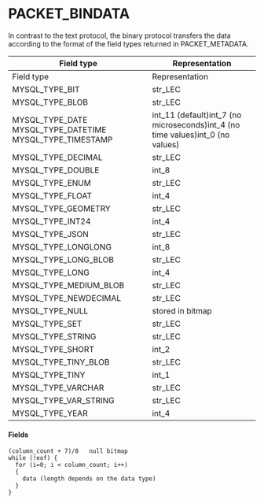 
# PACKET_BINDATA

In contrast to the text protocol, the binary protocol transfers the data according to the format of the field types returned in PACKET_METADATA.



| Field type | Representation |
| --- | --- |
| Field type | Representation |
| MYSQL_TYPE_BIT | str_LEC |
| MYSQL_TYPE_BLOB | str_LEC |
| MYSQL_TYPE_DATE MYSQL_TYPE_DATETIME MYSQL_TYPE_TIMESTAMP | int_11 (default)int_7 (no microseconds)int_4 (no time values)int_0 (no values) |
| MYSQL_TYPE_DECIMAL | str_LEC |
| MYSQL_TYPE_DOUBLE | int_8 |
| MYSQL_TYPE_ENUM | str_LEC |
| MYSQL_TYPE_FLOAT | int_4 |
| MYSQL_TYPE_GEOMETRY | str_LEC |
| MYSQL_TYPE_INT24 | int_4 |
| MYSQL_TYPE_JSON | str_LEC |
| MYSQL_TYPE_LONGLONG | int_8 |
| MYSQL_TYPE_LONG_BLOB | str_LEC |
| MYSQL_TYPE_LONG | int_4 |
| MYSQL_TYPE_MEDIUM_BLOB | str_LEC |
| MYSQL_TYPE_NEWDECIMAL | str_LEC |
| MYSQL_TYPE_NULL | stored in bitmap |
| MYSQL_TYPE_SET | str_LEC |
| MYSQL_TYPE_STRING | str_LEC |
| MYSQL_TYPE_SHORT | int_2 |
| MYSQL_TYPE_TINY_BLOB | str_LEC |
| MYSQL_TYPE_TINY | int_1 |
| MYSQL_TYPE_VARCHAR | str_LEC |
| MYSQL_TYPE_VAR_STRING | str_LEC |
| MYSQL_TYPE_YEAR | int_4 |



#### Fields


```
(column_count + 7)/8   null bitmap
while (!eof) {
  for (i=0; i < column_count; i++)
  {
    data (length depends on the data type)
  }
}
```

